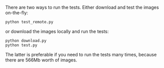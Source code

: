 There are two ways to run the tests. Either download and test the images on-the-fly:

    python test_remote.py

or download the images locally and run the tests:

    python download.py
    python test.py

The latter is preferable if you need to run the tests many times, because there are 566Mb worth of images.
